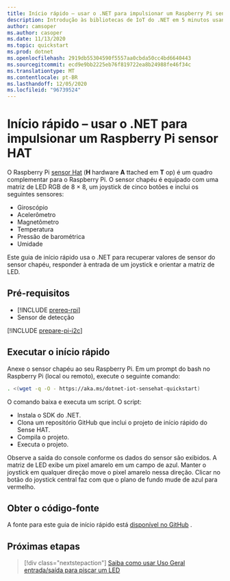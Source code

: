 ```yaml
---
title: Início rápido – usar o .NET para impulsionar um Raspberry Pi sensor HAT
description: Introdução às bibliotecas de IoT do .NET em 5 minutos usando um sensor de detecção, uma placa complementar para o Raspberry Pi.
author: camsoper
ms.author: casoper
ms.date: 11/13/2020
ms.topic: quickstart
ms.prod: dotnet
ms.openlocfilehash: 2919db55304590f5557aa0cbda50cc4bd6640443
ms.sourcegitcommit: ecd9e9bb2225eb76f819722ea8b24988fe46f34c
ms.translationtype: MT
ms.contentlocale: pt-BR
ms.lasthandoff: 12/05/2020
ms.locfileid: "96739524"
---
```

# <a name="quickstart---use-net-to-drive-a-raspberry-pi-sense-hat"></a>Início rápido – usar o .NET para impulsionar um Raspberry Pi sensor HAT

O Raspberry Pi [sensor Hat](https://www.raspberrypi.org/products/sense-hat/) <span class="docon docon-navigate-external x-hidden-focus"></span> (**H** hardware **A** ttached em **T** op) é um quadro complementar para o Raspberry Pi. O sensor chapéu é equipado com uma matriz de LED RGB de 8 × 8, um joystick de cinco botões e inclui os seguintes sensores:

- Giroscópio
- Acelerômetro
- Magnetômetro
- Temperatura
- Pressão de barométrica
- Umidade

Este guia de início rápido usa o .NET para recuperar valores de sensor do sensor chapéu, responder à entrada de um joystick e orientar a matriz de LED.

## <a name="prerequisites"></a>Pré-requisitos

- [!INCLUDE [prereq-rpi](../includes/prereq-rpi.md)]
- Sensor de detecção

[!INCLUDE [prepare-pi-i2c](../includes/prepare-pi-i2c.md)]

## <a name="run-the-quickstart"></a>Executar o início rápido

Anexe o sensor chapéu ao seu Raspberry Pi. Em um prompt do bash no Raspberry Pi (local ou remoto), execute o seguinte comando:

```bash
. <(wget -q -O - https://aka.ms/dotnet-iot-sensehat-quickstart)
```

O comando baixa e executa um script. O script:

- Instala o SDK do .NET.
- Clona um repositório GitHub que inclui o projeto de início rápido do Sense HAT.
- Compila o projeto.
- Executa o projeto.

Observe a saída do console conforme os dados do sensor são exibidos. A matriz de LED exibe um pixel amarelo em um campo de azul. Manter o joystick em qualquer direção move o pixel amarelo nessa direção. Clicar no botão do joystick central faz com que o plano de fundo mude de azul para vermelho.

## <a name="get-the-source-code"></a>Obter o código-fonte

A fonte para este guia de início rápido está [disponível no GitHub](https://github.com/MicrosoftDocs/dotnet-iot-assets/tree/master/quickstarts/SenseHat.Quickstart) <span class="docon docon-navigate-external x-hidden-focus"></span> .

## <a name="next-steps"></a>Próximas etapas

> [!div class="nextstepaction"]
> [Saiba como usar Uso Geral entrada/saída para piscar um LED](../tutorials/blink-led.md)
